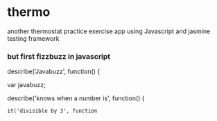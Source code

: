 # thermo

another thermostat practice exercise app using Javascript and jasmine testing framework

### but first fizzbuzz in javascript


describe('Javabuzz', function() {

  var javabuzz;

  describe('knows when a number is', function() {

    it('divisible by 3', function
     
    








